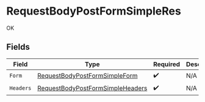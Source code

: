 # RequestBodyPostFormSimpleRes

OK


## Fields

| Field                                                                                           | Type                                                                                            | Required                                                                                        | Description                                                                                     |
| ----------------------------------------------------------------------------------------------- | ----------------------------------------------------------------------------------------------- | ----------------------------------------------------------------------------------------------- | ----------------------------------------------------------------------------------------------- |
| `Form`                                                                                          | [RequestBodyPostFormSimpleForm](../../Models/Operations/RequestBodyPostFormSimpleForm.md)       | :heavy_check_mark:                                                                              | N/A                                                                                             |
| `Headers`                                                                                       | [RequestBodyPostFormSimpleHeaders](../../Models/Operations/RequestBodyPostFormSimpleHeaders.md) | :heavy_check_mark:                                                                              | N/A                                                                                             |